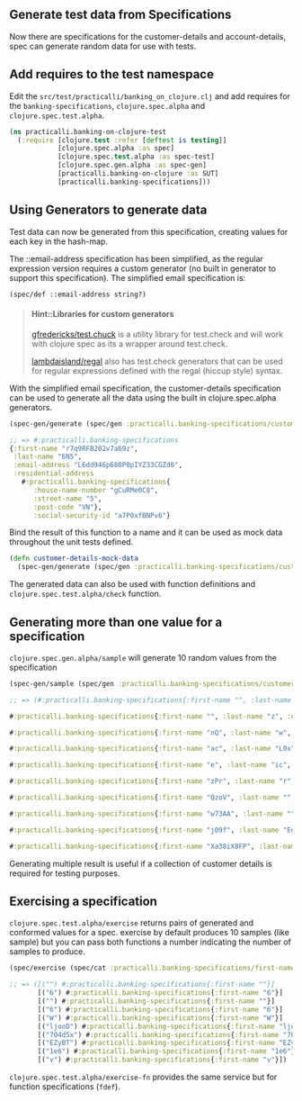 ## Generate test data from Specifications

Now there are specifications for the customer-details and account-details, spec can generate random data for use with tests.

## Add requires to the test namespace

Edit the `src/test/practicalli/banking_on_clojure.clj` and add requires for the `banking-specifications`, `clojure.spec.alpha` and `clojure.spec.test.alpha`.

```clojure
(ns practicalli.banking-on-clojure-test
  (:require [clojure.test :refer [deftest is testing]]
            [clojure.spec.alpha :as spec]
            [clojure.spec.test.alpha :as spec-test]
            [clojure.spec.gen.alpha :as spec-gen]
            [practicalli.banking-on-clojure :as SUT]
            [practicalli.banking-specifications]))
```

## Using Generators to generate data

Test data can now be generated from this specification, creating values for each key in the hash-map.

The ::email-address specification has been simplified, as the regular expression version requires a custom generator (no built in generator to support this specification).  The simplified email specification is:

```
(spec/def ::email-address string?)
```

> #### Hint::Libraries for custom generators
>
> [gfredericks/test.chuck](https://github.com/gfredericks/test.chuck) is a utility library for test.check and will work with clojure spec as its a wrapper around test.check.
>
> [lambdaisland/regal](https://github.com/lambdaisland/regal) also has test.check generators that can be used for regular expressions defined with the regal (hiccup style) syntax.

With the simplified email specification, the customer-details specification can be used to generate all the data using the built in clojure.spec.alpha generators.

```clojure
(spec-gen/generate (spec/gen :practicalli.banking-specifications/customer-details))

;; => #:practicalli.banking-specifications
{:first-name "r7q9RFB202v7a69z",
 :last-name "6N5",
 :email-address "L6dd946p680P0pIYZ33CGZd0",
 :residential-address
   #:practicalli.banking-specifications{
      :house-name-number "gCuRMe0C8",
      :street-name "5",
      :post-code "VN"},
      :social-security-id "a7P0xfBNPv6"}
```

Bind the result of this function to a name and it can be used as mock data throughout the unit tests defined.

```clojure
(defn customer-details-mock-data
  (spec-gen/generate (spec/gen :practicalli.banking-specifications/customer-details)))
```

The generated data can also be used with function definitions and `clojure.spec.test.alpha/check` function.

## Generating more than one value for a specification

`clojure.spec.gen.alpha/sample` will generate 10 random values from the specification

```clojure
(spec-gen/sample (spec/gen :practicalli.banking-specifications/customer-details))

;; => (#:practicalli.banking-specifications{:first-name "", :last-name "", :email-address "", :residential-address #:practicalli.banking-specifications{:country "", :county "", :house-name-number "", :street-name "", :post-code ""}, :social-security-id "2P902qTJCP6"}

#:practicalli.banking-specifications{:first-name "", :last-name "z", :email-address "", :residential-address #:practicalli.banking-specifications{:house-name-number 0, :street-name "", :post-code "R"}, :social-security-id "3dDBA7pa98r"}

#:practicalli.banking-specifications{:first-name "nQ", :last-name "w", :email-address "h6", :residential-address #:practicalli.banking-specifications{:country "", :county "7u", :house-name-number "", :street-name "87", :post-code ""}, :social-security-id "x57pf2H2i16"}

#:practicalli.banking-specifications{:first-name "ac", :last-name "L0x", :email-address "S", :residential-address #:practicalli.banking-specifications{:country "Xd", :county "", :house-name-number "P", :street-name "", :post-code ""}, :social-security-id "j5iTA70j9FW"}

#:practicalli.banking-specifications{:first-name "e", :last-name "ic", :email-address "15G", :residential-address #:practicalli.banking-specifications{:house-name-number "", :street-name "Nj", :post-code "f"}, :social-security-id "I83rx1wUj07"}

#:practicalli.banking-specifications{:first-name "zPr", :last-name "r", :email-address "hsVz", :residential-address #:practicalli.banking-specifications{:country "W", :house-name-number "S", :street-name "64", :post-code "85s25"}, :social-security-id "8EEDiy28SX7"}

#:practicalli.banking-specifications{:first-name "QzoV", :last-name "", :email-address "iS", :residential-address #:practicalli.banking-specifications{:county "OaMj9", :house-name-number 1, :street-name "pzc0ji", :post-code "tv1"}, :social-security-id "9z88KM5TLKK"}

#:practicalli.banking-specifications{:first-name "w73AA", :last-name "", :email-address "", :residential-address #:practicalli.banking-specifications{:county "sUj", :house-name-number 4, :street-name "jw", :post-code "652Z"}, :social-security-id "rZMUTPK72N6"}

#:practicalli.banking-specifications{:first-name "j09f", :last-name "EoU", :email-address "sA82q", :residential-address #:practicalli.banking-specifications{:country "28nyq3", :county "5PURE", :house-name-number "1NzKwe", :street-name "28Y", :post-code "t"}, :social-security-id "yNBdc7M29Io"}

#:practicalli.banking-specifications{:first-name "Xa38iX8FP", :last-name "u4G", :email-address "Ne1w25nJ", :residential-address #:practicalli.banking-specifications{:country "H07", :house-name-number -17, :street-name "jWRhfrrz9", :post-code "sF9"}, :social-security-id "IX2w8Xx8u0n"})
```

Generating multiple result is useful if a collection of customer details is required for testing purposes.

## Exercising a specification

`clojure.spec.test.alpha/exercise` returns pairs of generated and conformed values for a spec. exercise by default produces 10 samples (like sample) but you can pass both functions a number indicating the number of samples to produce.

```clojure
(spec/exercise (spec/cat :practicalli.banking-specifications/first-name :practicalli.banking-specifications/last-name))

;; => ([("") #:practicalli.banking-specifications{:first-name ""}]
       [("6") #:practicalli.banking-specifications{:first-name "6"}]
       [("") #:practicalli.banking-specifications{:first-name ""}]
       [("6") #:practicalli.banking-specifications{:first-name "6"}]
       [("W") #:practicalli.banking-specifications{:first-name "W"}]
       [("ljooD") #:practicalli.banking-specifications{:first-name "ljooD"}]
       [("704d5x") #:practicalli.banking-specifications{:first-name "704d5x"}]
       [("EZyBT") #:practicalli.banking-specifications{:first-name "EZyBT"}]
       [("1e6") #:practicalli.banking-specifications{:first-name "1e6"}]
       [("v") #:practicalli.banking-specifications{:first-name "v"}])
```

`clojure.spec.test.alpha/exercise-fn` provides the same service but for function specifications (`fdef`).
